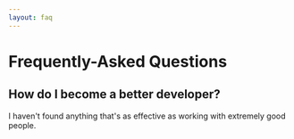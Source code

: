 ```yaml
---
layout: faq
---
```


# Frequently-Asked Questions

## How do I become a better developer?

I haven't found anything that's as effective as working with extremely good
people.
